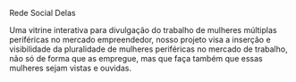 Rede Social Delas
 
Uma vitrine interativa para divulgação do trabalho de mulheres múltiplas periféricas no mercado empreendedor, nosso projeto visa a  inserção  e visibilidade da pluralidade de mulheres periféricas no mercado de trabalho, não só de forma que as empregue, mas que faça também que essas mulheres sejam vistas e ouvidas.
